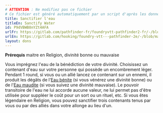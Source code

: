 ```yaml
---
# ATTENTION : Ne modifiez pas ce fichier
# Ce fichier est généré automatiquement par un script d'après les données du module Foundry VTT officiel et de sa traduction
title: Sanctifier l'eau
titleEn: Sanctify Water
id: P9dVBWB8nYZt4AFA
urlFr: https://gitlab.com/pathfinder-fr/foundryvtt-pathfinder2-fr/-/blob/master/data/feats/P9dVBWB8nYZt4AFA.htm
urlEn: https://gitlab.com/hooking/foundry-vtt---pathfinder-2e/-/blob/master/packs/data/feats.db/sanctify-water.json
layout: dons
---
```

<span>**Prérequis** maitre en Religion, divinité bonne ou mauvaise  

Vous imprégnez l'eau de la bénédiction de votre divinité. Choisissez un contenant d'eau sur votre personne qui possède un encombrement léger. Pendant 1 round, si vous ou un allié lancez ce contenant sur un ennemi, il produit les dégâts de l'[Eau bénite](../équipements/eau-bénite.html) (si vous vénérez une divinité bonne) ou de l'[Eau maudite](../équipements/eau-impie.html) (si vous suivez une divinité mauvaise). Le pouvoir transitoire de l'eau ne lui accorde aucune valeur, ne lui permet pas d'être utilisée pour suppléer le coût pour un sort ou un rituel, etc. Si vous êtes légendaire en Religion, vous pouvez sanctifier trois contenants tenus par vous ou par des alliés dans votre allonge au lieu d'un.
